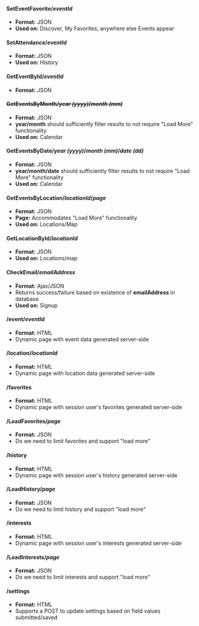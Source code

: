 #### SetEventFavorite/*eventId*

* **Format:** JSON
* **Used on:** Discover, My Favorites, anywhere else Events appear

#### SetAttendance/*eventId*

* **Format:** JSON
* **Used on:** History

#### GetEventById/*eventId*

* **Format:** JSON

#### <strike>GetEventsByMonth/*year (yyyy)*/*month (mm)*</strike>

* **Format:** JSON
* **year/month** should sufficiently filter results to not require "Load More" functionality
* **Used on:** Calendar

#### GetEventsByDate/*year (yyyy)*/*month (mm)*/*date (dd)*

* **Format:** JSON
* **year/month/date** should sufficiently filter results to not require "Load More" functionality
* **Used on:** Calendar

#### GetEventsByLocation/*locationId*/*page*

* **Format:** JSON
* **Page:** Accommodates "Load More" functionality
* **Used on:** Locations/Map

#### GetLocationById/*locationId*

* **Format:** JSON
* **Used on:** Locations/map

#### CheckEmail/*emailAddress*

* **Format:** Ajax/JSON
* Returns success/failure based on existence of **emailAddress** in database
* **Used on:** Signup

#### /event/*eventId*

* **Format:** HTML
* Dynamic page with event data generated server-side

#### /location/*locationId*

* **Format:** HTML
* Dynamic page with location data generated server-side

#### /favorites

* **Format:** HTML
* Dynamic page with session user's favorites generated server-side

#### /LoadFavorites/*page*

* **Format:** JSON
* Do we need to limit favorites and support "load more"

#### /history

* **Format:** HTML
* Dynamic page with session user's history generated server-side

#### /LoadHistory/*page*

* **Format:** JSON
* Do we need to limit history and support "load more"

#### /interests

* **Format:** HTML
* Dynamic page with session user's interests generated server-side

#### /LoadInterests/*page*

* **Format:** JSON
* Do we need to limit interests and support "load more"

#### /settings

* **Format:** HTML
* Supports a POST to update settings based on field values submitted/saved